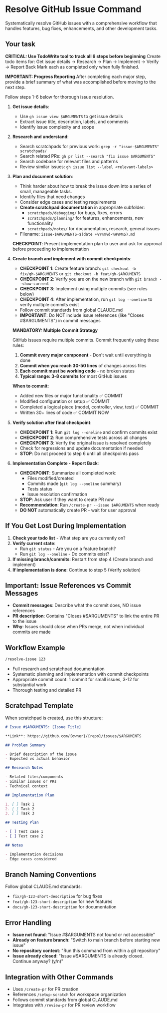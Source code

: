 # Resolve GitHub Issue Command

Systematically resolve GitHub issues with a comprehensive workflow that handles features, bug fixes, enhancements, and other development tasks.

## Your task

**CRITICAL: Use TodoWrite tool to track all 6 steps before beginning**
Create todo items for: Get issue details → Research → Plan → Implement → Verify → Report Back
Mark each as completed only when fully finished.

**IMPORTANT: Progress Reporting**
After completing each major step, provide a brief summary of what was accomplished before moving to the next step.

Follow steps 1-6 below for thorough issue resolution.

1. **Get issue details**:
   - Use `gh issue view $ARGUMENTS` to get issue details
   - Extract issue title, description, labels, and comments
   - Identify issue complexity and scope

2. **Research and understand**:
   - Search scratchpads for previous work: `grep -r "issue-$ARGUMENTS" scratchpads/`
   - Search related PRs: `gh pr list --search "fix issue $ARGUMENTS"`
   - Search codebase for relevant files and patterns
   - Review similar issues: `gh issue list --label <relevant-labels>`

3. **Plan and document solution**:
   - Think harder about how to break the issue down into a series of small, manageable tasks.
   - Identify files that need changes
   - Consider edge cases and testing requirements
   - **Create scratchpad documentation** in appropriate subfolder:
     - `scratchpads/debugging/` for bugs, fixes, errors
     - `scratchpads/planning/` for features, enhancements, new functionality
     - `scratchpads/notes/` for documentation, research, general issues
   - Filename: `issue-$ARGUMENTS-$(date +%Y%m%d-%H%M%S).md`

   **CHECKPOINT**: Present implementation plan to user and ask for approval before proceeding to implementation

4. **Create branch and implement with commit checkpoints**:
   - **CHECKPOINT 1**: Create feature branch: `git checkout -b fix/gh-$ARGUMENTS` or `git checkout -b feat/gh-$ARGUMENTS`
   - **CHECKPOINT 2**: Verify you are on the new branch with `git branch --show-current`
   - **CHECKPOINT 3**: Implement using multiple commits (see rules below)
   - **CHECKPOINT 4**: After implementation, run `git log --oneline` to verify multiple commits exist
   - Follow commit standards from global CLAUDE.md
   - **IMPORTANT**: Do NOT include issue references (like "Closes #$ARGUMENTS") in commit messages

   **MANDATORY: Multiple Commit Strategy**

   GitHub issues require multiple commits. Commit frequently using these rules:
   1. **Commit every major component** - Don't wait until everything is done
   2. **Commit when you reach 30-50 lines** of changes across files
   3. **Each commit must be working code** - no broken states
   4. **Typical range: 3-8 commits** for most GitHub issues

   **When to commit:**
   - Added new files or major functionality ✅ COMMIT
   - Modified configuration or setup ✅ COMMIT
   - Completed a logical piece (model, controller, view, test) ✅ COMMIT
   - Written 30+ lines of code ✅ COMMIT NOW

5. **Verify solution after final checkpoint**:
   - **CHECKPOINT 1**: Run `git log --oneline` and confirm commits exist
   - **CHECKPOINT 2**: Run comprehensive tests across all changes
   - **CHECKPOINT 3**: Verify the original issue is resolved completely
   - Check for regressions and update documentation if needed
   - **STOP**: Do not proceed to step 6 until all checkpoints pass

6. **Implementation Complete - Report Back**:
   - **CHECKPOINT**: Summarize all completed work:
     - Files modified/created
     - Commits made (`git log --oneline` summary)
     - Tests status
     - Issue resolution confirmation
   - **STOP**: Ask user if they want to create PR now
   - **Recommendation**: Run `/create-pr --issue $ARGUMENTS` when ready
   - **DO NOT** automatically create PR - wait for user approval

## If You Get Lost During Implementation

1. **Check your todo list** - What step are you currently on?
2. **Verify current state**:
   - Run `git status` - Are you on a feature branch?
   - Run `git log --oneline` - Do commits exist?
3. **If missing branch/commits**: Restart from step 4 (Create branch and implement)
4. **If implementation is done**: Continue to step 5 (Verify solution)

## Important: Issue References vs Commit Messages

- **Commit messages**: Describe what the commit does, NO issue references
- **PR description**: Contains "Closes #$ARGUMENTS" to link the entire PR to the issue
- **Why**: Issues should close when PRs merge, not when individual commits are made

## Workflow Example

```bash
/resolve-issue 123
```

- Full research and scratchpad documentation
- Systematic planning and implementation with commit checkpoints
- Appropriate commit count: 1 commit for small issues, 3-12 for substantial work
- Thorough testing and detailed PR

## Scratchpad Template

When scratchpad is created, use this structure:

```markdown
# Issue #$ARGUMENTS: [Issue Title]

**Link**: https://github.com/{owner}/{repo}/issues/$ARGUMENTS

## Problem Summary

- Brief description of the issue
- Expected vs actual behavior

## Research Notes

- Related files/components
- Similar issues or PRs
- Technical context

## Implementation Plan

1. [ ] Task 1
2. [ ] Task 2
3. [ ] Task 3

## Testing Plan

- [ ] Test case 1
- [ ] Test case 2

## Notes

- Implementation decisions
- Edge cases considered
```

## Branch Naming Conventions

Follow global CLAUDE.md standards:

- `fix/gh-123-short-description` for bug fixes
- `feat/gh-123-short-description` for new features
- `docs/gh-123-short-description` for documentation

## Error Handling

- **Issue not found**: "Issue #$ARGUMENTS not found or not accessible"
- **Already on feature branch**: "Switch to main branch before starting new issue"
- **No repository context**: "Run this command from within a git repository"
- **Issue already closed**: "Issue #$ARGUMENTS is already closed. Continue anyway? (y/n)"

## Integration with Other Commands

- Uses `/create-pr` for PR creation
- References `/setup-scratch` for workspace organization
- Follows commit standards from global CLAUDE.md
- Integrates with `/review-pr` for PR review workflow
